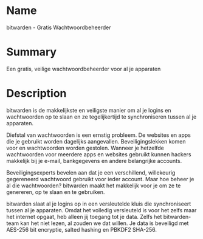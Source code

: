 # Name

bitwarden - Gratis Wachtwoordbeheerder

# Summary

Een gratis, veilige wachtwoordbeheerder voor al je apparaten

# Description

bitwarden is de makkelijkste en veiligste manier om al je logins en wachtwoorden op te slaan en ze tegelijkertijd te synchroniseren tussen al je apparaten.

Diefstal van wachtwoorden is een ernstig probleem. De websites en apps die je gebruikt worden dagelijks aangevallen. Beveiligingslekken komen voor en wachtwoorden worden gestolen. Wanneer je hetzelfde wachtwoorden voor meerdere apps en websites gebruikt kunnen hackers makkelijk bij je e-mail, bankgegevens en andere belangrijke accounts.

Beveiligingsexperts bevelen aan dat je een verschillend, willekeurig gegereneerd wachtwoord gebruikt voor ieder account. Maar hoe beheer je al die wachtwoorden? bitwarden maakt het makkelijk voor je om ze te genereren, op te slaan en te gebruiken.

bitwarden slaat al je logins op in een versleutelde kluis die synchroniseert tussen al je apparaten. Omdat het volledig versleuteld is voor het zelfs maar het internet opgaat, heb alleen jij toegang tot je data. Zelfs het bitwarden-team kan het niet lezen, al zouden we dat willen. Je data is beveiligd met AES-256 bit encryptie, salted hashing en PBKDF2 SHA-256.
